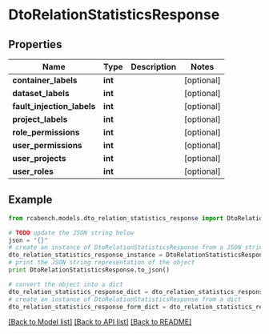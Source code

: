# DtoRelationStatisticsResponse


## Properties

Name | Type | Description | Notes
------------ | ------------- | ------------- | -------------
**container_labels** | **int** |  | [optional] 
**dataset_labels** | **int** |  | [optional] 
**fault_injection_labels** | **int** |  | [optional] 
**project_labels** | **int** |  | [optional] 
**role_permissions** | **int** |  | [optional] 
**user_permissions** | **int** |  | [optional] 
**user_projects** | **int** |  | [optional] 
**user_roles** | **int** |  | [optional] 

## Example

```python
from rcabench.models.dto_relation_statistics_response import DtoRelationStatisticsResponse

# TODO update the JSON string below
json = "{}"
# create an instance of DtoRelationStatisticsResponse from a JSON string
dto_relation_statistics_response_instance = DtoRelationStatisticsResponse.from_json(json)
# print the JSON string representation of the object
print DtoRelationStatisticsResponse.to_json()

# convert the object into a dict
dto_relation_statistics_response_dict = dto_relation_statistics_response_instance.to_dict()
# create an instance of DtoRelationStatisticsResponse from a dict
dto_relation_statistics_response_form_dict = dto_relation_statistics_response.from_dict(dto_relation_statistics_response_dict)
```
[[Back to Model list]](../README.md#documentation-for-models) [[Back to API list]](../README.md#documentation-for-api-endpoints) [[Back to README]](../README.md)


